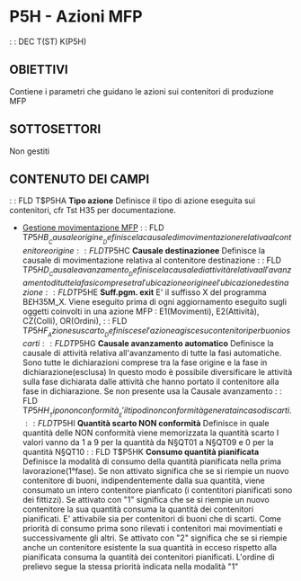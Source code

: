 # P5H - Azioni MFP
 :  : DEC T(ST) K(P5H)
## OBIETTIVI
Contiene i parametri che guidano le azioni sui contenitori di produzione MFP
## SOTTOSETTORI
Non gestiti
## CONTENUTO DEI CAMPI
 :  : FLD T$P5HA __Tipo azione__
Definisce il tipo di azione eseguita sui contenitori, cfr Tst H35 per documentazione.
- [Gestione movimentazione MFP](Sorgenti/OJ/PGM/TSTH35)
 :  : FLD T$P5HB __Causale origine__
Definisce la causale di movimentazione relativa al contenitore origine
 :  : FLD T$P5HC __Causale destinazionee__
Definisce la causale di movimentazione relativa al contenitore destinazione
 :  : FLD T$P5HD __Causale avanzamento__
Definisce la causale di attività relativa all'avanzamento di tutte la fasi comprese tra l'ubicazione origine e
l'ubicazione destinazione
 :  : FLD T$P5HE __Suff.pgm. exit__
E' il suffisso X del programma B£H35M_X. Viene eseguito prima di ogni aggiornamento eseguito
sugli oggetti coinvolti in una azione MFP :  E1(Movimenti), E2(Attività), CZ(Colli), OR(Ordini),
 :  : FLD T$P5HF __Azione su scarto__
Definisce se l'azione agisce su contenitori per buoni o scarti
 :  : FLD T$P5HG __Causale avanzamento automatico__
Definisce la causale di attività relativa all'avanzamento di tutte la fasi automatiche. Sono tutte le dichiarazioni
comprese tra la fase origine e la fase in dichiarazione(esclusa)
In questo modo è possibile diversificare le attività sulla fase dichiarata dalle attività che hanno portato il
contenitore alla fase in dichiarazione.
Se non presente usa la Causale avanzamento
 :  : FLD T$P5HH __Tipo non conformità__
E' il tipo di non conformità generata in caso di scarti.
 :  : FLD T$P5HI __Quantità scarto NON conformità__
Definisce in quale quantità delle NON conformità viene memorizzata la quantità scarto
I valori vanno da 1 a 9 per la quantità da N§QT01 a N§QT09 e 0 per la quantità N§QT10
 :  : FLD T$P5HK __Consumo quantità pianificata__
Definisce la modalità di consumo della quantità pianificata nella prima lavorazione(1°fase).
Se non attivato significa che se si riempie un nuovo contenitore di buoni, indipendentemente dalla sua quantità,
viene consumato un intero contenitore pianficato (i contentitori pianificati sono dei fittizzi).
Se attivato con "1" significa che se si riempie un nuovo contenitore la sua quantità consuma la quantità dei contenitori pianificati. E' attivabile sia per contenitori di buoni che di scarti. Come priorità di consumo prima
sono rilevati i contenitori mai movimentiati e successivamente gli altri.
Se attivato con "2" significa che se si riempie anche un contenitore esistente la sua quantità in ecceso rispetto alla pianificata consuma la quantità dei contenitori pianificati. L'ordine di prelievo segue la stessa priorità indicata
nella modalità "1"
